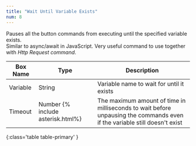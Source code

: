 ```yaml
---
title: "Wait Until Variable Exists"
num: 8
---
```


Pauses all the button commands from executing until the specified variable exists.\
Similar to async/await in JavaScript. Very useful command to use together with *Http Request command*.

| Box Name | Type | Description | 
|-------|--------|--------|
| Variable | String | Variable name to wait for until it exists |
| Timeout| Number {% include asterisk.html%} | The maximum amount of time in milliseconds to wait before unpausing the commands even if the variable still doesn't exist |
{:class='table table-primary' }






